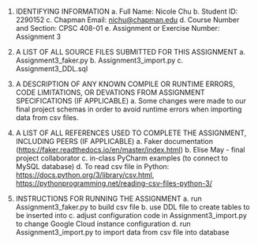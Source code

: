 1. IDENTIFYING INFORMATION
a. Full Name: Nicole Chu
b. Student ID: 2290152 
c. Chapman Email: nichu@chapman.edu
d. Course Number and Section: CPSC 408-01
e. Assignment or Exercise Number: Assignment 3

2. A LIST OF ALL SOURCE FILES SUBMITTED FOR THIS ASSIGNMENT
a. Assignment3_faker.py
b. Assignment3_import.py
c. Assignment3_DDL.sql

3. A DESCRIPTION OF ANY KNOWN COMPILE OR RUNTIME ERRORS, CODE LIMITATIONS, OR DEVATIONS FROM ASSIGNMENT SPECIFICATIONS (IF APPLICABLE)
a. Some changes were made to our final project schemas in order to avoid runtime errors when importing data from csv files.

4. A LIST OF ALL REFERENCES USED TO COMPLETE THE ASSIGNMENT, INCLUDING PEERS (IF APPLICABLE)
a. Faker documentation (https://faker.readthedocs.io/en/master/index.html)
b. Elise May - final project collaborator
c. in-class PyCharm examples (to connect to MySQL database)
d. To read csv file in Python: https://docs.python.org/3/library/csv.html, https://pythonprogramming.net/reading-csv-files-python-3/

5. INSTRUCTIONS FOR RUNNING THE ASSIGNMENT
a. run Assignment3_faker.py to build csv file
b. use DDL file to create tables to be inserted into
c. adjust configuration code in Assignment3_import.py to change Google Cloud instance configuration
d. run Assignment3_import.py to import data from csv file into database
